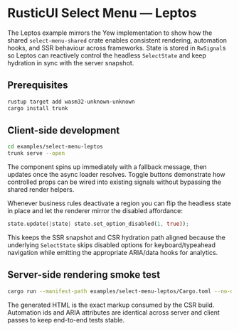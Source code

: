 # RusticUI Select Menu — Leptos

The Leptos example mirrors the Yew implementation to show how the shared
`select-menu-shared` crate enables consistent rendering, automation hooks, and
SSR behaviour across frameworks. State is stored in `RwSignal`s so Leptos can
reactively control the headless `SelectState` and keep hydration in sync with
the server snapshot.

## Prerequisites

```bash
rustup target add wasm32-unknown-unknown
cargo install trunk
```

## Client-side development

```bash
cd examples/select-menu-leptos
trunk serve --open
```

The component spins up immediately with a fallback message, then updates once
the async loader resolves. Toggle buttons demonstrate how controlled props can
be wired into existing signals without bypassing the shared render helpers.

Whenever business rules deactivate a region you can flip the headless state in
place and let the renderer mirror the disabled affordance:

```rust
state.update(|state| state.set_option_disabled(1, true));
```

This keeps the SSR snapshot and CSR hydration path aligned because the
underlying `SelectState` skips disabled options for keyboard/typeahead
navigation while emitting the appropriate ARIA/data hooks for analytics.

## Server-side rendering smoke test

```bash
cargo run --manifest-path examples/select-menu-leptos/Cargo.toml --no-default-features --features ssr > ssr.html
```

The generated HTML is the exact markup consumed by the CSR build. Automation
ids and ARIA attributes are identical across server and client passes to keep
end-to-end tests stable.
